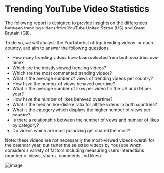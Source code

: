 # Trending YouTube Video Statistics

The following report is designed to provide insights on the differences between trending videos from YouTube United States (US) and Great Brutain (GB).

To do so, we will analyse the YouTube list of top trending videos for each country, and aim to answer the following questions:

- How many trending videos have been selected from both countries over time?
- Which are the mostly viewed trending videos?
- Which are the most commented trending videos?
- What is the average number of views of trending videos per country?
- How have the number of views behaved overtime?
- What is the average number of likes per video for the US and GB per year?
- How have the number of likes behaved overtime?
- What is the median like-dislike ratio for all the videos in both countries?
- What is the category which displays the higher number of views per country?
- Is there a relationship between the number of views and number of likes by category?
- Do videos which are most polarizing get shared the most?

Note: these videos are not necessarily the most-viewed videos overall for the calendar year, but rather the selected videos by YouTube which considers a variety of factors including measuring users interactions (number of views, shares, comments and likes).

![image](https://www.billboard.com/wp-content/uploads/2022/10/youtube-logo-2022-billboard-espagnol-1548.jpg?w=942&h=623&crop=1)
